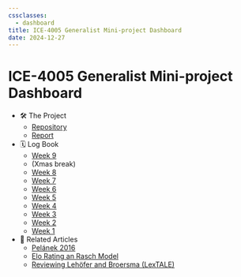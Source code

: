 ```yaml
---
cssclasses:
  - dashboard
title: ICE-4005 Generalist Mini-project Dashboard
date: 2024-12-27
---
```

# ICE-4005 Generalist Mini-project Dashboard


-  🛠️ The Project
	- [Repository](https://github.com/Oktogazh/prwaf_geirfa)
	- [Report](report-mini-project)
- 🗓️ Log Book
	- [Week 9](ice-4005-week-9)
	- (Xmas break)
	- [Week 8](<./ice-4005-week-8>)
	- [Week 7](<./ice-4005-week-7>)
	- [Week 6](<./ice-4005-week-6>)
	- [Week 5](<./ice-4005-week-5>)
	- [Week 4](<./ice-4005-week-4>)
	- [Week 3](<./ice-4005-week-3>)
	- [Week 2](<./ice-4005-week-2>)
	- [Week 1](<./ice-4005-week-1>)
- 🔗 Related Articles
	- [Pelánek 2016](pelanek-2016)
	- [Elo Rating an Rasch Model](elo-rating-and-rasch-model)
	- [Reviewing Lehöfer and Broersma (LexTALE)](lextale)

